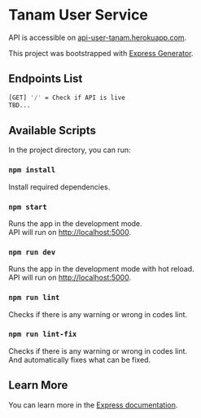 # Tanam User Service

API is accessible on [api-user-tanam.herokuapp.com](https://api-user-tanam.herokuapp.com).<br />

This project was bootstrapped with [Express Generator](https://expressjs.com/en/starter/generator.html).

## Endpoints List

``` bash
[GET] '/' = Check if API is live
TBD...
```

## Available Scripts

In the project directory, you can run:

### `npm install`

Install required dependencies.

### `npm start`

Runs the app in the development mode.<br />
API will run on [http://localhost:5000](http://localhost:5000).

### `npm run dev`

Runs the app in the development mode with hot reload.<br />
API will run on [http://localhost:5000](http://localhost:5000).

### `npm run lint`

Checks if there is any warning or wrong in codes lint.

### `npm run lint-fix`

Checks if there is any warning or wrong in codes lint.<br />
And automatically fixes what can be fixed.

## Learn More

You can learn more in the [Express documentation](https://expressjs.com/).